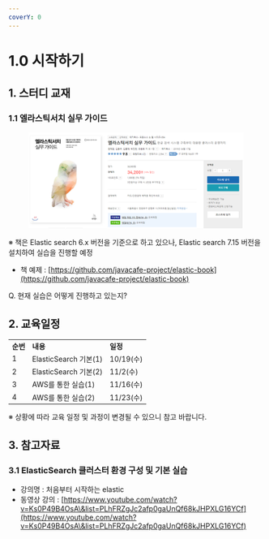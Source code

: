 ```yaml
---
coverY: 0
---
```


# 1.0 시작하기

## **1. 스터디 교재** &#x20;

### 1.1 엘라스틱서치 실무 가이드

<figure><img src="../.gitbook/assets/image.png" alt=""><figcaption></figcaption></figure>

※ 책은 Elastic search 6.x 버전을 기준으로 하고 있으나, Elastic search 7.15 버전을 설치하여 실습을 진행할 예정

* 책 예제 : [https://github.com/javacafe-project/elastic-book](https://github.com/javacafe-project/elastic-book)

Q. 현재 실습은 어떻게 진행하고 있는지?



## 2. 교육일정

|        |                     |          |
| ------ | ------------------- | -------- |
| **순번** | **내용**              | **일정**   |
| 1      | ElasticSearch 기본(1) | 10/19(수) |
| 2      | ElasticSearch 기본(2) | 11/2(수)  |
| 3      | AWS를 통한 실습(1)       | 11/16(수) |
| 4      | AWS를 통한 실습(2)       | 11/23(수) |

&#x20; ※ 상황에 따라 교육 일정 및 과정이 변경될 수 있으니 참고 바랍니다.



## 3. 참고자료

### 3.1 ElasticSearch 클러스터 환경 구성 및 기본 실습

* 강의명 : 처음부터 시작하는 elastic
* 동영상 강의 : [https://www.youtube.com/watch?v=Ks0P49B4OsA\&list=PLhFRZgJc2afp0gaUnQf68kJHPXLG16YCf](https://www.youtube.com/watch?v=Ks0P49B4OsA\&list=PLhFRZgJc2afp0gaUnQf68kJHPXLG16YCf)



